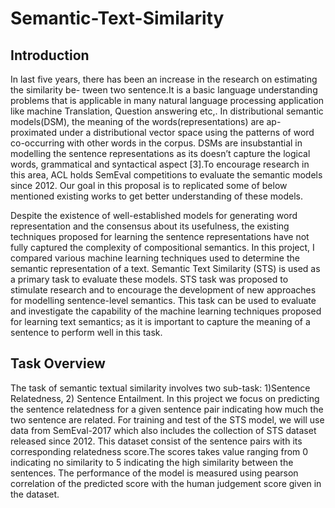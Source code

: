 # Semantic-Text-Similarity

## Introduction

In last five years, there has been an increase in the research on estimating the similarity be-
tween two sentence.It is a basic language understanding problems that is applicable in many
natural language processing application like machine Translation, Question answering etc,.
In distributional semantic models(DSM), the meaning of the words(representations) are ap-
proximated under a distributional vector space using the patterns of word co-occurring with
other words in the corpus. DSMs are insubstantial in modelling the sentence representations
as its doesn’t capture the logical words, grammatical and syntactical aspect [3].To encourage
research in this area, ACL holds SemEval competitions to evaluate the semantic models since
2012. Our goal in this proposal is to replicated some of below mentioned existing works to
get better understanding of these models.

Despite the existence of well-established models for generating word representation and the consensus about its usefulness,
the existing techniques proposed for learning the sentence representations have not fully captured the complexity of compositional semantics. In this project, I compared various machine learning techniques used to determine the semantic representation of a text. Semantic Text Similarity (STS) is used as a primary task to evaluate these models. STS task was proposed to stimulate research and to encourage the development of new approaches for modelling sentence-level semantics. This task can be used to evaluate and investigate the capability of the machine learning techniques proposed for learning text semantics; as it is important to capture the meaning of a sentence to perform well in this task.

## Task Overview

The task of semantic textual similarity involves two sub-task: 1)Sentence Relatedness, 2)
Sentence Entailment. In this project we focus on predicting the sentence relatedness for a
given sentence pair indicating how much the two sentence are related. For training and test of
the STS model, we will use data from SemEval-2017 which also includes the collection of STS
dataset released since 2012. This dataset consist of the sentence pairs with its corresponding
relatedness score.The scores takes value ranging from 0 indicating no similarity to 5 indicating
the high similarity between the sentences.
The performance of the model is measured using pearson correlation of the predicted
score with the human judgement score given in the dataset.
